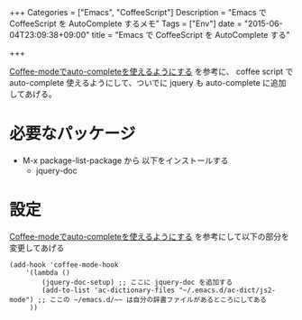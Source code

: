 +++
Categories = ["Emacs", "CoffeeScript"]
Description = "Emacs で CoffeeScript を AutoComplete するメモ"
Tags = ["Env"]
date = "2015-06-04T23:09:38+09:00"
title = "Emacs で CoffeeScript を AutoComplete する"

+++

[Coffee-modeでauto-completeを使えるようにする](http://tatsuyano.github.io/blog/2013/03/19/coffee-mode-used-ac-dict/) を参考に、
coffee script で auto-complete 使えるようにして、ついでに jquery も auto-complete に追加してあげる。
<!--more-->
# 必要なパッケージ

-   M-x package-list-package から 以下をインストールする
    -   jquery-doc

# 設定

[Coffee-modeでauto-completeを使えるようにする](http://tatsuyano.github.io/blog/2013/03/19/coffee-mode-used-ac-dict/) を参考にして以下の部分を変更してあげる

~~~clike
(add-hook 'coffee-mode-hook
    '(lambda ()
        (jquery-doc-setup) ;; ここに jquery-doc を追加する
        (add-to-list 'ac-dictionary-files "~/.emacs.d/ac-dict/js2-mode") ;; ここの ~/emacs.d/~~ は自分の辞書ファイルがあるところにしてある
     ))
~~~
